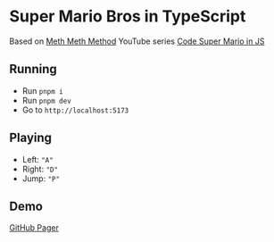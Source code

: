 # Super Mario Bros in TypeScript

Based on [Meth Meth Method](https://www.youtube.com/MethMethMethod) YouTube series [Code Super Mario in JS](https://www.youtube.com/playlist?list=PLS8HfBXv9ZWWe8zXrViYbIM2Hhylx8DZx)

## Running

- Run `pnpm i`
- Run `pnpm dev`
- Go to `http://localhost:5173`

## Playing

- Left: `"A"`
- Right: `"D"`
- Jump: `"P"`

## Demo
[GitHub Pager](https://johannesfeige.github.io/super-mario-ts/)
